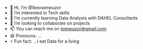 - 👋 Hi, I’m @Ikeosenwuzor
- 👀 I’m interested in Tech skills 
- 🌱 I’m currently learning Data Analysis with DAHEL Consultants 
- 💞️ I’m looking to collaborate on projects 
- 📫 You can reach me on tomwuzor@gmail.com
- 😄 Pronouns: ...
- ⚡ Fun fact: ...I eat Data for a living

<!---
Ikeosenwuzor/Ikeosenwuzor is a ✨ special ✨ repository because its `README.md` (this file) appears on your GitHub profile.
You can click the Preview link to take a look at your changes.
--->

